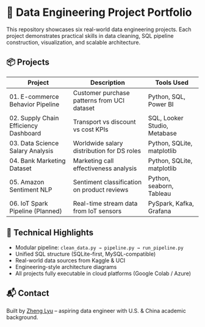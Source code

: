 # 🧱 Data Engineering Project Portfolio

This repository showcases six real-world data engineering projects. Each project demonstrates practical skills in data cleaning, SQL pipeline construction, visualization, and scalable architecture.

## 📦 Projects

| Project | Description                          | Tools Used                   |
|---------|--------------------------------------|------------------------------|
| 01. E-commerce Behavior Pipeline | Customer purchase patterns from UCI dataset | Python, SQL, Power BI |
| 02. Supply Chain Efficiency Dashboard | Transport vs discount vs cost KPIs | SQL, Looker Studio, Metabase |
| 03. Data Science Salary Analysis | Worldwide salary distribution for DS roles | Python, SQLite, matplotlib |
| 04. Bank Marketing Dataset | Marketing call effectiveness analysis | Python, SQLite, matplotlib |
| 05. Amazon Sentiment NLP | Sentiment classification on product reviews | Python, seaborn, Tableau |
| 06. IoT Spark Pipeline (Planned) | Real-time stream data from IoT sensors | PySpark, Kafka, Grafana |

## 🧱 Technical Highlights

- Modular pipeline: `clean_data.py → pipeline.py → run_pipeline.py`
- Unified SQL structure (SQLite-first, MySQL-compatible)
- Real-world data sources from Kaggle & UCI
- Engineering-style architecture diagrams
- All projects fully executable in cloud platforms (Google Colab / Azure)

## 📬 Contact

Built by [Zheng Lyu](mailto:zhenglyu1990@gmail.com) – aspiring data engineer with U.S. & China academic background.
